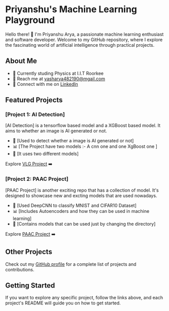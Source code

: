 # Priyanshu's Machine Learning Playground

Hello there! 👋 I'm Priyanshu Arya, a passionate machine learning enthusiast and software developer. Welcome to my GitHub repository, where I explore the fascinating world of artificial intelligence through practical projects.

## About Me  

- 🚀 Currently studing Physics at I.I.T Roorkee<!-- - 🌐 [Your Personal Website/Portfolio] -->
- 📧 Reach me at yasharya482190@mgail.com
- 💼 Connect with me on [LinkedIn](https://www.linkedin.com/in/priyanshu-arya-660897249/)


## Featured Projects

### [Project 1: AI Detection]

[AI Detection] is a tensorflow based model and a XGBoost based model. It aims to whether an image is AI generated or not.

- 🤖 [Used to detect whether a image is AI generated or not]
- 📊 [The Project have two models :- A cnn one and one XgBoost one ]
- 🚀 [It uses two different models]

Explore [VLG Project](/https://github.com/YASTREAMER/VLG-Project) ➡️

### [Project 2: PAAC Project]

[PAAC Project] is another exciting repo that has a collection of model. It's designed to showcase new and excting models that are used nowadays.

- 🤖 [Used DeepCNN to classify MNIST and CIFAR10 Dataset]
- 📊 [Includes Autoencoders and how they can be used in machine learning]
- 🚀 [Contains models that can be used just by changing the directory]

Explore [PAAC Project](https://github.com/YASTREAMER/PAAC) ➡️

<!-- ### [Project 3: Self Name]

[Project Name] is a cutting-edge project focused on [brief description of the project]. Its key features include [state the main goal/purpose].

- 🤖 [Feature 1]
- 📊 [Feature 2]
- 🚀 [Feature 3]

Explore [Project 3](./project-3) ➡️ -->

## Other Projects

Check out my [GitHub profile](https://github.com/YASTREAMER) for a complete list of projects and contributions.

## Getting Started

If you want to explore any specific project, follow the links above, and each project's README will guide you on how to get started.
